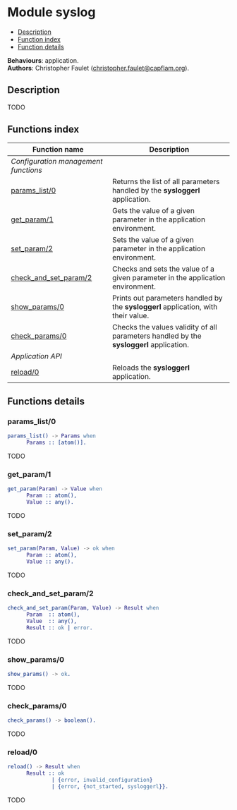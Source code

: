 # Module syslog

- [Description](#description)
- [Function index](#functions-index)
- [Function details](#functions-details)

**Behaviours**: application.  
**Authors**: Christopher Faulet (christopher.faulet@capflam.org).


## Description

TODO


## Functions index

| Function name                                  | Description
| ---------------------------------------------- | -----------
| *Configuration management functions*  
| [params_list/0](#params_list0)                 | Returns the list of all parameters handled by the **sysloggerl** application.
| [get_param/1](#get_param1)                     | Gets the value of a given parameter in the application environment.
| [set_param/2](#set_param2)                     | Sets the value of a given parameter in the application environment.
| [check_and_set_param/2](#check_and_set_param2) | Checks and sets the value of a given parameter in the application environment.
| [show_params/0](#show_params0)                 | Prints out parameters handled by the **sysloggerl** application, with their value.
| [check_params/0](#check_params0)               | Checks the values validity of all parameters handled by the **sysloggerl** application.
| *Application API*  
| [reload/0](#reload0)                           | Reloads the **sysloggerl** application.

## Functions details

### params_list/0

```erlang
params_list() -> Params when
      Params :: [atom()].
```
TODO

### get_param/1

```erlang
get_param(Param) -> Value when
      Param :: atom(),
      Value :: any().
```
TODO

### set_param/2

```erlang
set_param(Param, Value) -> ok when
      Param :: atom(),
      Value :: any().
```
TODO

### check_and_set_param/2

```erlang
check_and_set_param(Param, Value) -> Result when
      Param  :: atom(),
      Value  :: any(),
      Result :: ok | error.
```
TODO

### show_params/0

```erlang
show_params() -> ok.
```
TODO

### check_params/0

```erlang
check_params() -> boolean().
```
TODO

### reload/0

```erlang
reload() -> Result when
      Result :: ok
              | {error, invalid_configuration}
              | {error, {not_started, sysloggerl}}.
```
TODO

